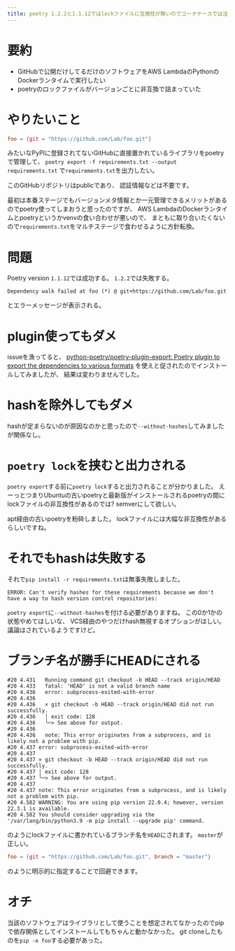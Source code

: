 ```yaml
---
title: poetry 1.2.2と1.1.12ではlockファイルに互換性が無いのでコーナケースでは注意が必要
---
```


# 要約

* GitHubで公開だけしてるだけのソフトウェアをAWS LambdaのPythonのDockerランタイムで実行したい
* poetryのロックファイルがバージョンごとに非互換で詰まっていた

# やりたいこと

~~~toml
foo = {git = "https://github.com/Lab/foo.git"}
~~~

みたいなPyPIに登録されてないGitHubに直接置かれているライブラリをpoetryで管理して、
`poetry export -f requirements.txt --output requirements.txt`
で`requirements.txt`を出力したい。

このGitHubリポジトリはpublicであり、
認証情報などは不要です。

最初は本番ステージでもバージョンメタ情報とか一元管理できるメリットがあるのでpoetry使ってしまおうと思ったのですが、
AWS LambdaのDockerランタイムとpoetryというかvenvの食い合わせが悪いので、
まともに取り合いたくないので`requirements.txt`をマルチステージで食わせるように方針転換。

# 問題

Poetry version `1.1.12`では成功する。
`1.2.2`では失敗する。

~~~
Dependency walk failed at foo (*) @ git+https://github.com/Lab/foo.git
~~~

とエラーメッセージが表示される。

# plugin使ってもダメ

issueを漁ってると、
[python-poetry/poetry-plugin-export: Poetry plugin to export the dependencies to various formats](https://github.com/python-poetry/poetry-plugin-export)
を使えと促されたのでインストールしてみましたが、
結果は変わりませんでした。

# hashを除外してもダメ

hashが定まらないのが原因なのかと思ったので`--without-hashes`してみましたが関係なし。

# `poetry lock`を挟むと出力される

`poetry export`する前に`poetry lock`すると出力されることが分かりました。
えーっとつまりUbuntuの古いpoetryと最新版がインストールされるpoetryの間にlockファイルの非互換性があるのでは?
semverにして欲しい。

apt経由の古いpoetryを粉砕しました。
lockファイルには大幅な非互換性があるらしいですね。

# それでもhashは失敗する

それで`pip install -r requirements.txt`は無事失敗しました。

~~~text
ERROR: Can't verify hashes for these requirements because we don't have a way to hash version control repositories:
~~~

`poetry export`に`--without-hashes`を付ける必要がありますね。
この0か1かの状態やめてほしいな、
VCS経由のやつだけhash無視するオプションがほしい。
議論はされているようですけど。

# ブランチ名が勝手にHEADにされる

~~~
#20 4.431   Running command git checkout -b HEAD --track origin/HEAD
#20 4.433   fatal: 'HEAD' is not a valid branch name
#20 4.436   error: subprocess-exited-with-error
#20 4.436
#20 4.436   × git checkout -b HEAD --track origin/HEAD did not run successfully.
#20 4.436   │ exit code: 128
#20 4.436   ╰─> See above for output.
#20 4.436
#20 4.436   note: This error originates from a subprocess, and is likely not a problem with pip.
#20 4.437 error: subprocess-exited-with-error
#20 4.437
#20 4.437 × git checkout -b HEAD --track origin/HEAD did not run successfully.
#20 4.437 │ exit code: 128
#20 4.437 ╰─> See above for output.
#20 4.437
#20 4.437 note: This error originates from a subprocess, and is likely not a problem with pip.
#20 4.582 WARNING: You are using pip version 22.0.4; however, version 22.3.1 is available.
#20 4.582 You should consider upgrading via the '/var/lang/bin/python3.9 -m pip install --upgrade pip' command.
~~~

のようにlockファイルに書かれているブランチ名を`HEAD`にされます。
`master`が正しい。

~~~toml
foo = {git = "https://github.com/Lab/foo.git", branch = "master"}
~~~

のように明示的に指定することで回避できます。

# オチ

当該のソフトウェアはライブラリとして使うことを想定されてなかったのでpipで依存関係としてインストールしてもちゃんと動かなかった。
git cloneしたものを`pip -e foo`する必要があった。
